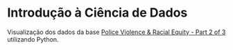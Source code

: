 # Introdução à Ciência de Dados
Visualização dos dados da base [Police Violence & Racial Equity - Part 2 of 3](https://www.kaggle.com/jpmiller/police-violence-racial-equity) utilizando Python.
